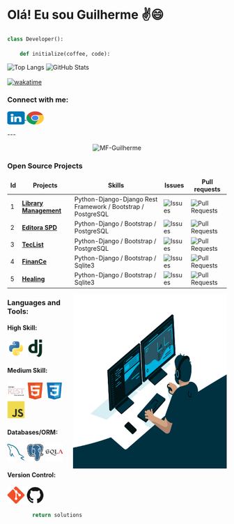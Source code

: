 # Olá! Eu sou Guilherme :v::smile:

```python 
class Developer():

    def initialize(coffee, code):
```

<div>
	
![Top Langs](https://github-readme-stats.vercel.app/api/top-langs/?username=MF-Guilherme&layout=compact&bg_color=000&border_color=30A3DC&title_color=E94D5F&text_color=FFF)
![GitHub Stats](https://github-readme-stats.vercel.app/api?username=MF-Guilherme&theme=transparent&bg_color=000&border_color=30A3DC&show_icons=true&icon_color=30A3DC&title_color=E94D5F&text_color=FFF)<br>
<br>
[![wakatime](https://wakatime.com/badge/user/018d36aa-2960-4b0c-b797-b0d4c695c22e.svg)](https://wakatime.com/@018d36aa-2960-4b0c-b797-b0d4c695c22e)
</div>

<p align="left">
    <h3 align="left">Connect with me:</h3>
    <a href="https://www.linkedin.com/in/guimontenegro/" target="_blank">
        <img align="center" src="linkedin.png" alt="guimontenegro" height="30" width="40" />
    </a>
    <a href="https://guiportfolio.herokuapp.com/" target="_blank">
        <img align="center" src="chrome.png" alt="portfolio" height="30" width="40" target="_blank"/>
    </a>
</p>
---

<p align="center"> <img src="https://komarev.com/ghpvc/?username=MF-Guilherme" alt="MF-Guilherme" /> </p>


<h3>Open Source Projects</h3>
<table>
    <thead align="center">
        <tr border: none;>
            <td><b>Id</b></td>
	    <td><b>Projects</b></td>
	    <td><b>Skills</b></td>
            <td><b>Issues</b></td>
            <td><b>Pull requests</b></td>
        </tr>
    </thead>
    <tbody>
    	<tr>
            <td>1</td>
            <td><a href="https://github.com/MF-Guilherme/livraria-impacta"><b>Library Management</b></a></td>
            <td>Python-Django-Django Rest Framework / Bootstrap / PostgreSQL</td>
            <td><img alt="Issues" src="https://img.shields.io/github/issues/MF-Guilherme/livraria-impacta?style=flat-square&labelColor=343b41" /></td>
            <td><img alt="Pull Requests" src="https://img.shields.io/github/issues-pr/MF-Guilherme/livraria-impacta?style=flat-square&labelColor=343b41" /></td>
        </tr>
        </tr>
	    <tr>
            <td>2</td>
            <td><a href="https://github.com/MF-Guilherme/editora-spd"><b>Editora SPD</b></a></td>
            <td>Python-Django / Bootstrap / PostgreSQL</td>
            <td><img alt="Issues" src="https://img.shields.io/github/issues/MF-Guilherme/editora-spd?style=flat-square&labelColor=343b41" /></td>
            <td><img alt="Pull Requests" src="https://img.shields.io/github/issues-pr/MF-Guilherme/editora-spd?style=flat-square&labelColor=343b41" /></td>
        </tr>
            <td>3</td>
            <td><a href="https://github.com/MF-Guilherme/lista-tecnica-papeis"><b>TecList</b></a></td>
            <td>Python-Django / Bootstrap / PostgreSQL</td>
            <td><img alt="Issues" src="https://img.shields.io/github/issues/MF-Guilherme/lista-tecnica-papeis?style=flat-square&labelColor=343b41" /></td>
            <td><img alt="Pull Requests" src="https://img.shields.io/github/issues-pr/MF-Guilherme/lista-tecnica-papeis?style=flat-square&labelColor=343b41" /></td>
        </tr>
        <tr>
            <td>4</td>
            <td><a href="https://github.com/MF-Guilherme/Finan.ce"><b>FinanCe</b></a></td>
            <td>Python-Django / Bootstrap / Sqlite3</td>
            <td><img alt="Issues" src="https://img.shields.io/github/issues/MF-Guilherme/Finan.ce?style=flat-square&labelColor=343b41" /></td>
            <td><img alt="Pull Requests" src="https://img.shields.io/github/issues-pr/MF-Guilherme/Finan.ce?style=flat-square&labelColor=343b41" /></td>
        </tr>
        <tr>
		    <td>5</td>
            <td><a href="https://github.com/MF-Guilherme/healing"><b>Healing</b></a></td>
            <td>Python-Django / Bootstrap / Sqlite3</td>
            <td><img alt="Issues" src="https://img.shields.io/github/issues/MF-Guilherme/healing?style=flat-square&labelColor=343b41" /></td>
            <td><img alt="Pull Requests" src="https://img.shields.io/github/issues-pr/MF-Guilherme/healing?style=flat-square&labelColor=343b41" /></td>
        </tr>
    </tbody>
</table>

 <img align="right" alt="GIF" src="code.gif" width="70%" height="400px" />

<h3 align="left">Languages and Tools:</h3>
    <p align="left">
        <h4 align="left">High Skill:</h4>
        <a href="https://stackshare.io/python" target="_blank"><img src="https://github.com/devicons/devicon/blob/master/icons/python/python-original.svg" alt="python" width="40" height="40" /></a>
        <a href="https://stackshare.io/django" target="_blank"><img src="https://github.com/devicons/devicon/blob/master/icons/django/django-plain.svg" alt="django" width="40" height="40" /></a>
        <h4 align="left">Medium Skill:</h4>
        <a href="https://stackshare.io/django-rest-framework" target="_blank"><img src="https://github.com/devicons/devicon/blob/master/icons/djangorest/djangorest-original-wordmark.svg" alt="Django Rest Framework" width="40" height="40" /></a>
	<a href="https://stackshare.io/html5" target="_blank"><img src="https://github.com/devicons/devicon/blob/master/icons/html5/html5-original.svg" alt="html5" width="40" height="40" /></a>       
        <a href="https://stackshare.io/css-3" target="_blank"><img src="https://github.com/devicons/devicon/blob/master/icons/css3/css3-original.svg" alt="css3" width="40" height="40" /></a>   
        <a href="https://stackshare.io/javascript" target="_blank"><img src="https://github.com/devicons/devicon/raw/master/icons/javascript/javascript-original.svg" alt="javascript" width="40" height="40" /></a>
	<h4 align="left">Databases/ORM:</h4>
        <a href="https://stackshare.io/mysql" target="_blank"><img src="https://github.com/devicons/devicon/blob/master/icons/mysql/mysql-original.svg" alt="mysql" width="40" height="40" /></a>
	<a href="https://stackshare.io/postgresql" target="_blank"><img src="https://github.com/devicons/devicon/blob/master/icons/postgresql/postgresql-original.svg" alt="postgresql" width="40" height="40" /></a>
        <a href="https://stackshare.io/sqlalchemy" target="_blank"><img src="https://github.com/devicons/devicon/blob/master/icons/sqlalchemy/sqlalchemy-original.svg" alt="sqlalchemy" width="40" height="40" /></a>
	<h4 align="left">Version Control:</h4>
        <a href="https://stackshare.io/git" target="_blank"><img src="https://github.com/devicons/devicon/raw/master/icons/git/git-original.svg" alt="git" width="40" height="40" /></a>
        <a href="https://stackshare.io/github" target="_blank"><img src="https://github.com/devicons/devicon/raw/master/icons/github/github-original.svg" alt="github" width="40" height="40" /></a>
    </p>

```python 
        return solutions
```

